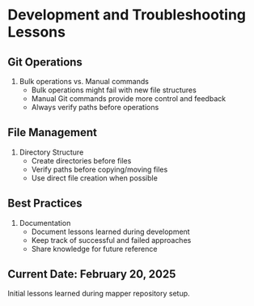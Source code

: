 # Development and Troubleshooting Lessons

## Git Operations
1. Bulk operations vs. Manual commands
   - Bulk operations might fail with new file structures
   - Manual Git commands provide more control and feedback
   - Always verify paths before operations

## File Management
1. Directory Structure
   - Create directories before files
   - Verify paths before copying/moving files
   - Use direct file creation when possible

## Best Practices
1. Documentation
   - Document lessons learned during development
   - Keep track of successful and failed approaches
   - Share knowledge for future reference

## Current Date: February 20, 2025
Initial lessons learned during mapper repository setup.